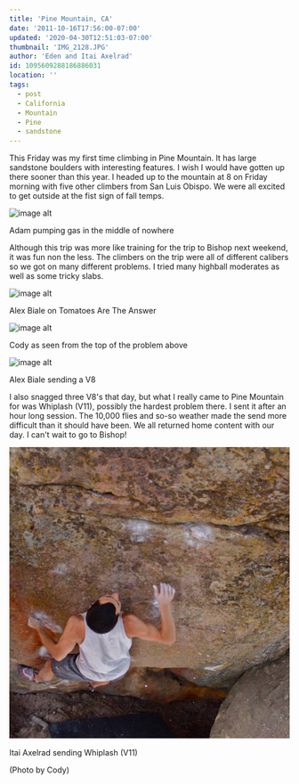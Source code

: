 ```yaml
---
title: 'Pine Mountain, CA'
date: '2011-10-16T17:56:00-07:00'
updated: '2020-04-30T12:51:03-07:00'
thumbnail: 'IMG_2128.JPG'
author: 'Eden and Itai Axelrad'
id: 1095609288186886031
location: ''
tags:
  - post
  - California
  - Mountain
  - Pine
  - sandstone
---
```


This Friday was my first time climbing in Pine Mountain. It has large sandstone boulders with interesting features. I wish I would have gotten up there sooner than this year. I headed up to the mountain at 8 on Friday morning with five other climbers from San Luis Obispo. We were all excited to get outside at the fist sign of fall temps. 

![image alt](/images/IMG_2128.JPG)

Adam pumping gas in the middle of nowhere

Although this trip was more like training for the trip to Bishop next weekend, it was fun non the less. The climbers on the trip were all of different calibers so we got on many different problems. I tried many highball moderates as well as some tricky slabs.

![image alt](/images/IMG_2180.jpg)

Alex Biale on Tomatoes Are The Answer

![image alt](/images/IMG_2188.jpg)

Cody as seen from the top of the problem above

![image alt](/images/IMG_2207.jpg)

Alex Biale sending a V8

I also snagged three V8's that day, but what I really came to Pine Mountain for was Whiplash (V11), possibly the hardest problem there. I sent it after an hour long session. The 10,000 flies and so-so weather made the send more difficult than it should have been. We all returned home content with our day. I can't wait to go to Bishop!

![image alt](/images/_phpfnwqxdPM_1318806321.jpg)

Itai Axelrad sending Whiplash (V11)

(Photo by Cody)
